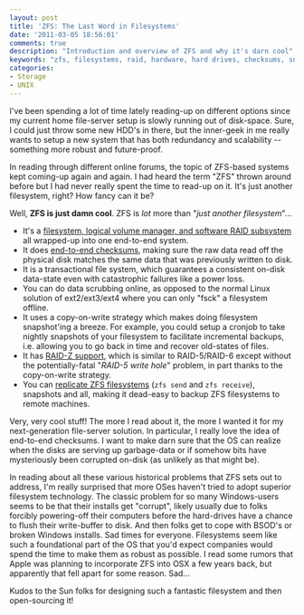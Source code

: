 ```yaml
---
layout: post
title: 'ZFS: The Last Word in Filesystems'
date: '2011-03-05 18:56:01'
comments: true
description: "Introduction and overview of ZFS and why it's darn cool"
keywords: "zfs, filesystems, raid, hardware, hard drives, checksums, snapshots"
categories:
- Storage
- UNIX
---
```


I've been spending a lot of time lately reading-up on different options since
my current home file-server setup is slowly running out of disk-space. Sure, I
could just throw some new HDD's in there, but the inner-geek in me really
wants to setup a new system that has both redundancy and scalability --
something more robust and future-proof.

In reading through different online forums, the topic of ZFS-based systems
kept coming-up again and again. I had heard the term "ZFS" thrown around
before but I had never really spent the time to read-up on it. It's just
another filesystem, right? How fancy can it be?

Well, **ZFS is just damn cool**. ZFS is _lot_ more than "_just another
filesystem_"...

<!-- more -->

* It's a
[filesystem, logical volume manager, and software RAID subsystem](http://blogs.sun.com/bonwick/entry/rampant_layering_violation)
all wrapped-up into one end-to-end system.
* It does [end-to-end checksums](http://blogs.sun.com/bonwick/entry/zfs_end_to_end_data),
making sure the raw data read off the physical disk matches the same data
that was previously written to disk.
* It is a transactional file system, which guarantees a consistent on-disk
data-state even with catastrophic failures like a power loss.
* You can do data scrubbing online, as opposed to the normal Linux solution
of ext2/ext3/ext4 where you can only "fsck" a filesystem offline.
* It uses a copy-on-write strategy which makes doing filesystem snapshot'ing
a breeze. For example, you could setup a cronjob to take nightly snapshots
of your filesystem to facilitate incremental backups, i.e. allowing you to
go back in time and recover old-states of files.
* It has [RAID-Z support](http://blogs.sun.com/bonwick/entry/raid_z), which
is similar to RAID-5/RAID-6 except without the potentially-fatal
"_RAID-5 write hole_" problem, in part thanks to the copy-on-write strategy.
* You can [replicate ZFS filesystems](http://dlc.sun.com/osol/docs/content/ZFSADMIN/gbchx.html)
(`zfs send` and `zfs receive`), snapshots and all, making it dead-easy to
backup ZFS filesystems to remote machines.

Very, very cool stuff! The more I read about it, the more I wanted it for my
next-generation file-server solution. In particular, I really love the idea of
end-to-end checksums. I want to make darn sure that the OS can realize when
the disks are serving up garbage-data or if somehow bits have mysteriously
been corrupted on-disk (as unlikely as that might be).

In reading about all these various historical problems that ZFS sets out to
address, I'm really surprised that more OSes haven't tried to adopt superior
filesystem technology. The classic problem for so many Windows-users seems to
be that their installs get "corrupt", likely usually due to folks forcibly
powering-off their computers before the hard-drives have a chance to flush
their write-buffer to disk. And then folks get to cope with BSOD's or broken
Windows installs. Sad times for everyone. Filesystems seem like such a
foundational part of the OS that you'd expect companies would spend the time
to make them as robust as possible. I read some rumors that Apple was planning
to incorporate ZFS into OSX a few years back, but apparently that fell apart
for some reason. Sad...

Kudos to the Sun folks for designing such a fantastic filesystem and then
open-sourcing it!

